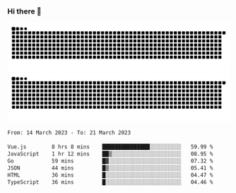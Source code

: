 ### Hi there 👋

![GitHub Snake Light](https://raw.githubusercontent.com/jichangee/jichangee/output/github-snake.svg#gh-light-mode-only)
![GitHub Snake dark](https://raw.githubusercontent.com/jichangee/jichangee/output/github-snake-dark.svg#gh-dark-mode-only)

<!--START_SECTION:waka-->

```text
From: 14 March 2023 - To: 21 March 2023

Vue.js        8 hrs 8 mins    ███████████████░░░░░░░░░░   59.99 %
JavaScript    1 hr 12 mins    ██▒░░░░░░░░░░░░░░░░░░░░░░   08.95 %
Go            59 mins         █▓░░░░░░░░░░░░░░░░░░░░░░░   07.32 %
JSON          44 mins         █▒░░░░░░░░░░░░░░░░░░░░░░░   05.41 %
HTML          36 mins         █░░░░░░░░░░░░░░░░░░░░░░░░   04.47 %
TypeScript    36 mins         █░░░░░░░░░░░░░░░░░░░░░░░░   04.46 %
```

<!--END_SECTION:waka-->

<!--
![GitHub Snake Light](github-snake.svg#gh-light-mode-only)
![GitHub Snake dark](github-snake-dark.svg#gh-dark-mode-only)
-->

<!--
**jichangee/jichangee** is a ✨ _special_ ✨ repository because its `README.md` (this file) appears on your GitHub profile.

Here are some ideas to get you started:

- 🔭 I’m currently working on ...
- 🌱 I’m currently learning ...
- 👯 I’m looking to collaborate on ...
- 🤔 I’m looking for help with ...
- 💬 Ask me about ...
- 📫 How to reach me: ...
- 😄 Pronouns: ...
- ⚡ Fun fact: ...
-->
